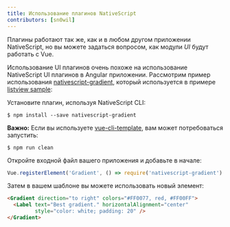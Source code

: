 ```yaml
---
title: Использование плагинов NativeScript
contributors: [sn0wil]
---
```


Плагины работают так же, как и в любом другом приложении NativeScript, но вы можете задаться вопросом, как модули *UI* будут работать с Vue.

Использование UI плагинов очень похоже на использование NativeScript UI плагинов в Angular приложении. Рассмотрим пример использования [nativescript-gradient](https://github.com/EddyVerbruggen/nativescript-gradient), который используется в примере [listview sample](https://github.com/rigor789/nativescript-vue/tree/master/samples/app/app-with-list-view.js):
 
Установите плагин, используя NativeScript CLI:

```shell
$ npm install --save nativescript-gradient
```

**Важно:** Если вы используете [vue-cli-template](/ru/docs/getting-started/templates/#nativescript-vuevue-cli-template), вам может потребоваться запустить:

```shell
$ npm run clean
```
Откройте входной файл вашего приложения и добавьте в начале:

```js
Vue.registerElement('Gradient', () => require('nativescript-gradient').Gradient)
```

Затем в вашем шаблоне вы можете использовать новый элемент:

```html
<Gradient direction="to right" colors="#FF0077, red, #FF00FF">
  <Label text="Best gradient." horizontalAlignment="center"
         style="color: white; padding: 20" />
</Gradient>
```
